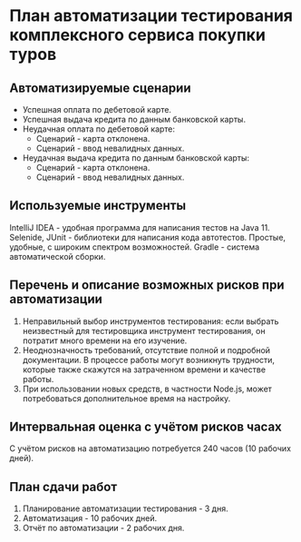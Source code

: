 # План автоматизации тестирования комплексного сервиса покупки туров

## Автоматизируемые сценарии
* Успешная оплата по дебетовой карте.
* Успешная выдача кредита по данным банковской карты.
* Неудачная оплата по дебетовой карте:
    * Сценарий - карта отклонена.
    * Сценарий - ввод невалидных данных.
* Неудачная выдача кредита по данным банковской карты:
    *  Сценарий - карта отклонена.
    * Сценарий - ввод невалидных данных.

## Используемые инструменты

IntelliJ IDEA - удобная программа для написания тестов на Java 11.
Selenide, JUnit  - библиотеки для написания кода автотестов. Простые, удобные, с широким спектром возможностей.
Gradle - система автоматической сборки.


## Перечень и описание возможных рисков при автоматизации

1. Неправильный выбор инструментов тестирования: если выбрать неизвестный для тестировщика инструмент тестирования, он потратит много времени на его изучение.
1. Неоднозначность требований, отсутствие полной и подробной документации. В процессе работы могут возникнуть трудности, которые также скажутся на затраченном времени и качестве работы.
1.  При использовании новых средств, в частности Node.js, может потребоваться дополнительное время на настройку.


## Интервальная оценка с учётом рисков часах

С учётом рисков на автоматизацию потребуется 240 часов (10 рабочих дней).

## План сдачи работ

1. Планирование автоматизации тестирования - 3 дня.
1. Автоматизация - 10 рабочих дней.
1. Отчёт по автоматизации - 2 рабочих дня. 
